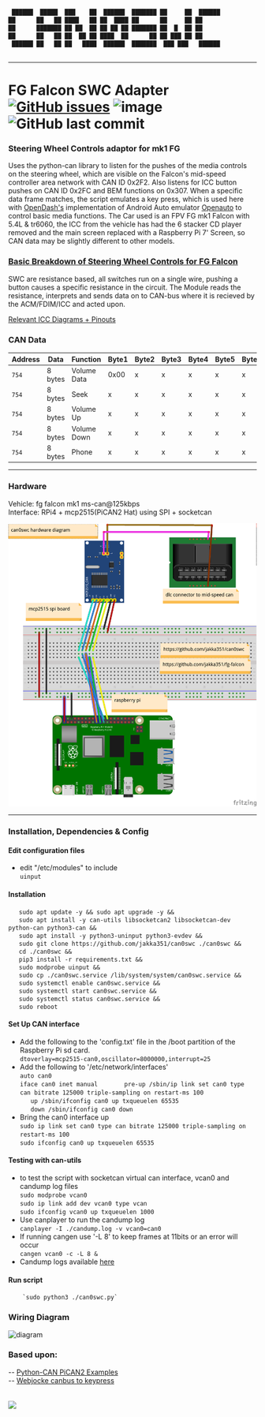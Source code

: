     
     ██████  █████  ███    ██  ██████  ███████ ██     ██  ██████     
    ██      ██   ██ ████   ██ ██  ████ ██      ██     ██ ██                 
    ██      ███████ ██ ██  ██ ██ ██ ██ ███████ ██  █  ██ ██                 
    ██      ██   ██ ██  ██ ██ ████  ██      ██ ██ ███ ██ ██                 
     ██████ ██   ██ ██   ████  ██████  ███████  ███ ███   ██████            
                                                                           
***
# FG Falcon SWC Adapter [![GitHub issues](https://img.shields.io/github/issues/jakka351/can0swc?style=social)](https://github.com/jakka351/can0swc/issues) ![image](https://img.shields.io/badge/github-can0swc-yellowgreen) ![GitHub last commit](https://img.shields.io/github/last-commit/jakka351/can0swc)       



  ### Steering Wheel Controls adaptor for mk1 FG
  
  Uses the python-can library to listen for the pushes of the media controls on the steering wheel, which are visible on the Falcon's mid-speed controller area network with CAN ID 0x2F2. Also listens for ICC button pushes on CAN ID 0x2FC and BEM functions on 0x307. When a specific data frame matches, the script emulates a key press, which is used here with [OpenDash's](https://github.com/opendsh/dash) implementation of Android Auto emulator [Openauto]() to control basic media functions. The Car used is an FPV FG mk1 Falcon with 5.4L & tr6060, the ICC from the vehicle has had the 6 stacker CD player removed and the main screen replaced with a Raspberry Pi 7' Screen, so CAN data may be slightly different to other models.  
  
  ### [Basic Breakdown of Steering Wheel Controls for FG Falcon](https://github.com/jakka351/FG-Falcon/wiki/Steering-Wheel-Media-Controls)    
                                   
SWC are resistance based, all switches run on a single wire, pushing a button causes a specific resistance in the circuit. The Module reads the resistance, interprets and sends data on to CAN-bus where it is recieved by the ACM/FDIM/ICC and acted upon. 

   [Relevant ICC Diagrams + Pinouts](https://github.com/jakka351/FG-Falcon/wiki/Interior-Command-Centre)  
    
  
   
  ### CAN Data  

   | Address | Data    | Function | Byte1      | Byte2      | Byte3 | Byte4 | Byte5 | Byte6 | Byte7   | Byte8   |
| ------- | ----    | -------- | -----      | -----      | ----- | ----- | ----- | ----- | -----   | -----   |
| `754`   | 8 bytes | Volume Data  | 0x00| x | x | x | x | x | x | x |  
| `754`   | 8 bytes | Seek  | x | x | x | x | x | x | x | 0x08 |  
| `754`   | 8 bytes | Volume Up  | x | x | x | x | x | x | x | 0x10 |  
| `754`   | 8 bytes | Volume Down  | x| x | x | x | x | x | x | 0x18 |  
| `754`   | 8 bytes | Phone  | x| x | x | x | x | x | 0x61 | x |  

***
  
### Hardware
  
  Vehicle: fg falcon mk1 ms-can@125kbps  
  Interface: RPi4 + mcp2515(PiCAN2 Hat) using SPI + socketcan      
    
![](https://raw.githubusercontent.com/jakka351/can0swc/main/falcon.png)   

***  
  
### Installation, Dependencies & Config
  
       
   #### Edit configuration files  
   - edit "/etc/modules" to include   
        `uinput`
          
   #### Installation  
       sudo apt update -y && sudo apt upgrade -y &&
       sudo apt install -y can-utils libsocketcan2 libsocketcan-dev python-can python3-can &&   
       sudo apt install -y python3-uninput python3-evdev &&  
       sudo git clone https://github.com/jakka351/can0swc ./can0swc &&  
       cd ./can0swc &&  
       pip3 install -r requirements.txt &&    
       sudo modprobe uinput &&
       sudo cp ./can0swc.service /lib/system/system/can0swc.service &&  
       sudo systemctl enable can0swc.service &&  
       sudo systemctl start can0swc.service &&  
       sudo systemctl status can0swc.service &&  
       sudo reboot  
         
                     
   #### Set Up CAN interface    
   - Add the following to the 'config.txt' file in the /boot partition of the Raspberry Pi sd card.   
       `dtoverlay=mcp2515-can0,oscillator=8000000,interrupt=25`    
   - Add the following to '/etc/network/interfaces'   
         `auto can0    `  
         `iface can0 inet manual    `
         `    pre-up /sbin/ip link set can0 type can bitrate 125000 triple-sampling on restart-ms 100 `    
         `    up /sbin/ifconfig can0 up txqueuelen 65535   `   
         `    down /sbin/ifconfig can0 down `    
   - Bring the can0 interface up  
         `sudo ip link set can0 type can bitrate 125000 triple-sampling on restart-ms 100 `   
         `sudo ifconfig can0 up txqueuelen 65535 `      
     
   #### Testing with can-utils  
   - to test the script with socketcan virtual can interface, vcan0 and candump log files      
        `sudo modprobe vcan0`  
        `sudo ip link add dev vcan0 type vcan`  
        `sudo ifconfig vcan0 up txqueuelen 1000`  
   - Use canplayer to run the candump log    
        `canplayer -I ./candump.log -v vcan0=can0`  
   - If running cangen use '-L 8' to keep frames at 11bits or an error will occur  
        `cangen vcan0 -c -L 8 &`  
   - Candump logs available [here](https://github.com/jakka351/fg-falcon)  
       
   #### Run script    
        `sudo python3 ./can0swc.py`  
        
       
    
  ### Wiring Diagram
  
  ![diagram](https://github.com/jakka351/FG-Falcon/blob/master/resources/images/36042a635002807104849f240acc63e5.jpg)   
  
    
  ###  Based upon:  
   -- [Python-CAN PiCAN2 Examples](https://github.com/jakka351/FG-Falcon/tree/master/resources/software/pythoncan)   
   -- [Webjocke canbus to keypress](https://github.com/webjocke/Python-CAN-bus-to-Keypresses) 
   
![](https://www.raspberrypi.org/app/uploads/2017/06/Powered-by-Raspberry-Pi-Logo_Outline-Colour-Screen-500x153.png)  
     
-

